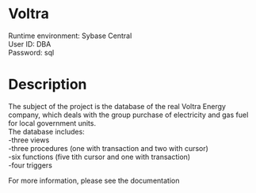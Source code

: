 # Voltra
Runtime environment: Sybase Central <br />
User ID: DBA <br />
Password: sql <br />
# Description
The subject of the project is the database of the real Voltra Energy company, which deals with the group purchase of electricity and gas fuel for local government units. <br />
The database includes:<br />
-three views<br />
-three procedures (one with transaction and two with cursor)<br />
-six functions (five tith cursor and one with transaction)<br />
-four triggers<br />

For more information, please see the documentation
